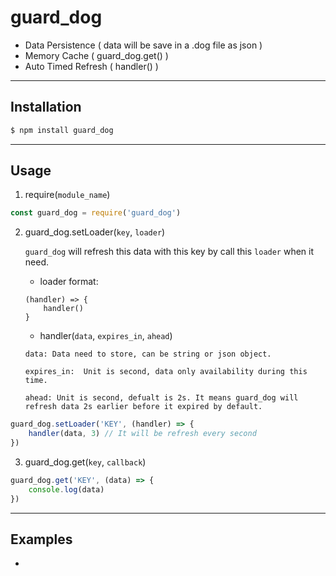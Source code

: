 # guard_dog

+ Data Persistence ( data will be save in a .dog file as json )
+ Memory Cache ( guard_dog.get() )
+ Auto Timed Refresh ( handler() )

---
## Installation

```bash
$ npm install guard_dog
```
---
## Usage
1. require(`module_name`)
``` js
const guard_dog = require('guard_dog')
```

2. guard_dog.setLoader(`key`, `loader`)

    `guard_dog` will refresh this data with this key by call this `loader` when it need.
    + loader format:
    ```
    (handler) => {
        handler()
    }
    ```

    + handler(`data`, `expires_in`, `ahead`)
    ```
    data: Data need to store, can be string or json object.

    expires_in:  Unit is second, data only availability during this time.

    ahead: Unit is second, defualt is 2s. It means guard_dog will refresh data 2s earlier before it expired by default.
    ```
``` js
guard_dog.setLoader('KEY', (handler) => {
    handler(data, 3) // It will be refresh every second
})
```

3. guard_dog.get(`key`, `callback`)
``` js
guard_dog.get('KEY', (data) => {
    console.log(data)
})
```
---
## Examples
+ 